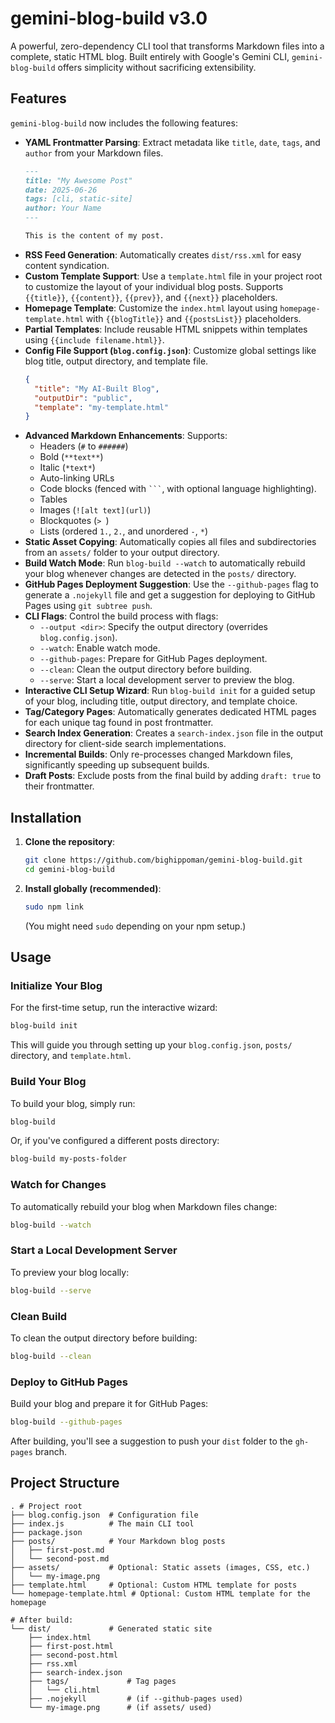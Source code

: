 # gemini-blog-build v3.0

A powerful, zero-dependency CLI tool that transforms Markdown files into a complete, static HTML blog. Built entirely with Google's Gemini CLI, `gemini-blog-build` offers simplicity without sacrificing extensibility.

## Features

`gemini-blog-build` now includes the following features:

-   **YAML Frontmatter Parsing**: Extract metadata like `title`, `date`, `tags`, and `author` from your Markdown files.
    ```markdown
    ---
    title: "My Awesome Post"
    date: 2025-06-26
    tags: [cli, static-site]
    author: Your Name
    ---

    This is the content of my post.
    ```
-   **RSS Feed Generation**: Automatically creates `dist/rss.xml` for easy content syndication.
-   **Custom Template Support**: Use a `template.html` file in your project root to customize the layout of your individual blog posts. Supports `{{title}}`, `{{content}}`, `{{prev}}`, and `{{next}}` placeholders.
-   **Homepage Template**: Customize the `index.html` layout using `homepage-template.html` with `{{blogTitle}}` and `{{postsList}}` placeholders.
-   **Partial Templates**: Include reusable HTML snippets within templates using `{{include filename.html}}`.
-   **Config File Support (`blog.config.json`)**: Customize global settings like blog title, output directory, and template file.
    ```json
    {
      "title": "My AI-Built Blog",
      "outputDir": "public",
      "template": "my-template.html"
    }
    ```
-   **Advanced Markdown Enhancements**: Supports:
    -   Headers (`#` to `######`)
    -   Bold (`**text**`)
    -   Italic (`*text*`)
    -   Auto-linking URLs
    -   Code blocks (fenced with ```` ``` ````, with optional language highlighting).
    -   Tables
    -   Images (`![alt text](url)`)
    -   Blockquotes (`> `)
    -   Lists (ordered `1.`, `2.`, and unordered `-`, `*`)
-   **Static Asset Copying**: Automatically copies all files and subdirectories from an `assets/` folder to your output directory.
-   **Build Watch Mode**: Run `blog-build --watch` to automatically rebuild your blog whenever changes are detected in the `posts/` directory.
-   **GitHub Pages Deployment Suggestion**: Use the `--github-pages` flag to generate a `.nojekyll` file and get a suggestion for deploying to GitHub Pages using `git subtree push`.
-   **CLI Flags**: Control the build process with flags:
    -   `--output <dir>`: Specify the output directory (overrides `blog.config.json`).
    -   `--watch`: Enable watch mode.
    -   `--github-pages`: Prepare for GitHub Pages deployment.
    -   `--clean`: Clean the output directory before building.
    -   `--serve`: Start a local development server to preview the blog.
-   **Interactive CLI Setup Wizard**: Run `blog-build init` for a guided setup of your blog, including title, output directory, and template choice.
-   **Tag/Category Pages**: Automatically generates dedicated HTML pages for each unique tag found in post frontmatter.
-   **Search Index Generation**: Creates a `search-index.json` file in the output directory for client-side search implementations.
-   **Incremental Builds**: Only re-processes changed Markdown files, significantly speeding up subsequent builds.
-   **Draft Posts**: Exclude posts from the final build by adding `draft: true` to their frontmatter.

## Installation

1.  **Clone the repository**:
    ```bash
    git clone https://github.com/bighippoman/gemini-blog-build.git
    cd gemini-blog-build
    ```
2.  **Install globally (recommended)**:
    ```bash
    sudo npm link
    ```
    (You might need `sudo` depending on your npm setup.)

## Usage

### Initialize Your Blog

For the first-time setup, run the interactive wizard:

```bash
blog-build init
```

This will guide you through setting up your `blog.config.json`, `posts/` directory, and `template.html`.

### Build Your Blog

To build your blog, simply run:

```bash
blog-build
```

Or, if you've configured a different posts directory:

```bash
blog-build my-posts-folder
```

### Watch for Changes

To automatically rebuild your blog when Markdown files change:

```bash
blog-build --watch
```

### Start a Local Development Server

To preview your blog locally:

```bash
blog-build --serve
```

### Clean Build

To clean the output directory before building:

```bash
blog-build --clean
```

### Deploy to GitHub Pages

Build your blog and prepare it for GitHub Pages:

```bash
blog-build --github-pages
```

After building, you'll see a suggestion to push your `dist` folder to the `gh-pages` branch.

## Project Structure

```
. # Project root
├── blog.config.json  # Configuration file
├── index.js          # The main CLI tool
├── package.json
├── posts/            # Your Markdown blog posts
│   ├── first-post.md
│   └── second-post.md
├── assets/           # Optional: Static assets (images, CSS, etc.)
│   └── my-image.png
├── template.html     # Optional: Custom HTML template for posts
└── homepage-template.html # Optional: Custom HTML template for the homepage

# After build:
└── dist/             # Generated static site
    ├── index.html
    ├── first-post.html
    ├── second-post.html
    ├── rss.xml
    ├── search-index.json
    ├── tags/             # Tag pages
    │   └── cli.html
    ├── .nojekyll         # (if --github-pages used)
    └── my-image.png      # (if assets/ used)
```
